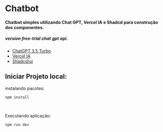# Chatbot

#### Chatbot simples utilizando Chat GPT, Vercel IA e Shadcd para construção dos componentes.

##### version free-trial chat gpt api.

<ul>
    <li><a href="https://platform.openai.com/docs/guides/gpt" target="_blank">ChatGPT 3.5 Turbo</a></li>
    <li><a href="https://sdk.vercel.ai/docs" target="_blank">Vercel IA </a></li>
    <li><a href="https://ui.shadcn.com/" target="_blank">Shadcd/ui</a></li>
</ul>

## Iniciar Projeto local:
<p>instalando pacotes: </p>

```bash
npm install
```

<br>
<p>Executando aplicação: </p>

```bash
npm run dev
```
